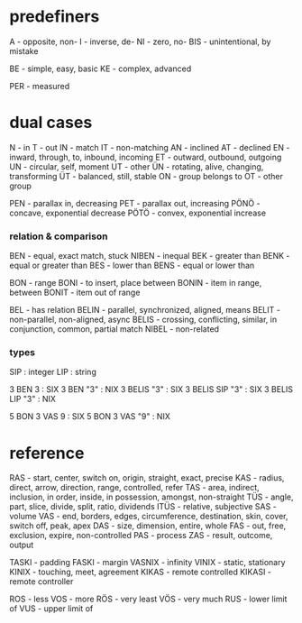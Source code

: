 # predefiners 
A - opposite, non-
I - inverse, de-
NI - zero, no-
BIS - unintentional, by mistake

BE - simple, easy, basic
KE - complex, advanced

PER - measured

# dual cases
N - in
T - out
IN - match
IT - non-matching
AN - inclined
AT - declined
EN - inward, through, to, inbound, incoming
ET - outward, outbound, outgoing
UN - circular, self, moment
UT - other
ÜN - rotating, alive, changing, transforming
ÜT - balanced, still, stable
ON - group belongs to
OT - other group

PEN - parallax in, decreasing 
PET - parallax out, increasing
PÖNÖ - concave, exponential decrease
PÖTÖ - convex, exponential increase

### relation & comparison
BEN - equal, exact match, stuck
NIBEN - inequal
BEK - greater than
BENK - equal or greater than
BES - lower than
BENS - equal or lower than

BON - range
BONI - to insert, place between
BONIN - item in range, between
BONIT - item out of range

BEL - has relation
BELIN - parallel, synchronized, aligned, means
BELIT - non-parallel, non-aligned, async
BELIS - crossing, conflicting, similar, in conjunction, common, partial match
NIBEL - non-related

### types

SIP : integer
LIP : string

3 BEN 3 : SIX
3 BEN "3" : NIX
3 BELIS "3" : SIX
3 BELIS SIP "3" : SIX
3 BELIS LIP "3" : NIX

5 BON 3 VAS 9 : SIX
5 BON 3 VAS "9" : NIX

# reference
RAS - start, center, switch on, origin, straight, exact, precise
KAS - radius, direct, arrow, direction, range, controlled, refer
TAS - area, indirect, inclusion, in order, inside, in possession, amongst, non-straight
TÜS - angle, part, slice, divide, split, ratio, dividends
ITÜS - relative, subjective
SAS - volume
VAS - end, borders, edges, circumference, destination, skin, cover, switch off, peak, apex
DAS - size, dimension, entire, whole
FAS - out, free, exclusion, expire, non-controlled
PAS - process
ZAS - result, outcome, output


TASKI - padding
FASKI - margin 
VASNIX - infinity
VINIX - static, stationary
KINIX - touching, meet, agreement
KIKAS - remote controlled
KIKASI - remote controller

ROS - less
VOS - more
RÖS - very least
VÖS - very much
RUS - lower limit of 
VUS - upper limit of
